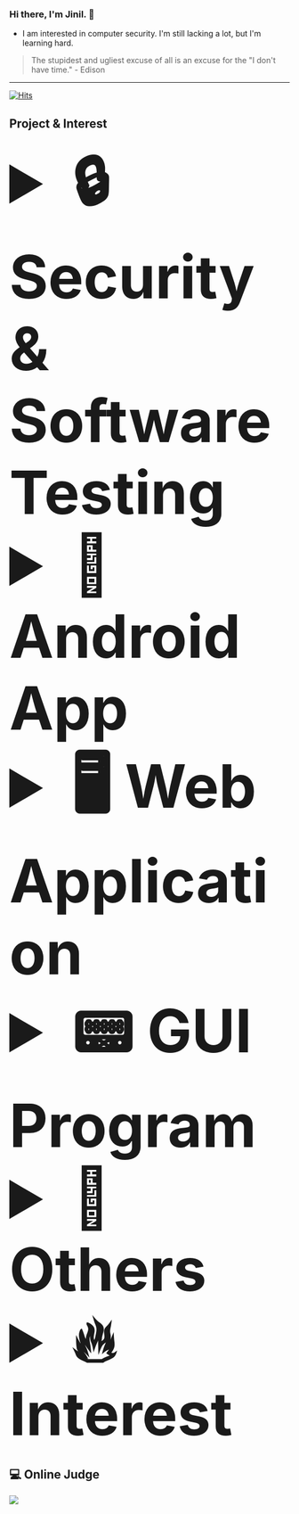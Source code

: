 ### Hi there, I'm Jinil. 👋       
     
* I am interested in computer security. I'm still lacking a lot, but I'm learning hard.   

> The stupidest and ugliest excuse of all is an excuse for the "I don't have time." - Edison
-----------------    

[![Hits](https://hits.seeyoufarm.com/api/count/incr/badge.svg?url=https%3A%2F%2Fgithub.com%2Fjiniljeil%2Fhit-counter&count_bg=%23141415&title_bg=%23555555&icon=&icon_color=%23E7E0E0&title=hits&edge_flat=false)](https://hits.seeyoufarm.com)

## Project & Interest
<details>
     <summary style="font-size: 80pt; font-weight: bold">🔒 Security & Software Testing </summary> <br>
     <ul>
          <li><a href="https://github.com/jiniljeil/Fuzzing">(C/C++) Fuzzing Framework(2021-2)</a></li>
     </ul>
</details>

<details>
     <summary style="font-size: 80pt; font-weight: bold">📱 Android App </summary> <br>
     <ul> 
          <li><a href="https://github.com/jiniljeil/hgu_shop">HGU SHOP Application (2019-2)</a></li>
          <li><a href="https://github.com/jiniljeil/PlaceofMeeting">Place of Meeting Application (2021-1)</a></li>     
     </ul> 
</details>
     
<details>
     <summary style="font-size: 80pt; font-weight: bold"> 🖥️ Web Application </summary> <br>
     <ul>
          <li><a href="https://github.com/jiniljeil/Class_Assessment">Lecture Assessment Website (2020-2)</a></li>
          <li><a href="https://github.com/jiniljeil/LAN-STUDY">LAN STUDY (Secure Coding Contest) (2021-1)</a></li>
     </ul>
</details> 
  
<details>
     <summary style="font-size: 80pt; font-weight: bold"> 📟 GUI Program </summary> <br>
     <ul>
          <li><a href="https://github.com/jiniljeil/JavaProject/tree/master/UpgradeCalculator">Calculator (2020-1)</a></li>
          <li><a href="https://github.com/jiniljeil/JavaProject/tree/master/ImageEditor">Image Editor (2020-1)</a></li>
          <li><a href="https://github.com/jiniljeil/JavaProject/tree/master/GraphicEditor">Paint Board (2020-1)</a></li>
          <li><a href="https://github.com/jiniljeil/JavaProject/tree/master/Connect6">Connect6 (2020-1)</a></li>
          <li><a href="https://github.com/jiniljeil/MobileCar-Control-System">MobileCar Control System (2021-2)</a></li>
     </ul>
</details>
     
<details>
     <summary style="font-size: 80pt; font-weight: bold"> 📃 Others </summary> <br>
     <ul>
          <li><a href="https://github.com/jiniljeil/CppExample">C++ Education Video Contest (2020-2)</a></li>
     </ul>
</details>
     
<details> 
     <summary style="font-size: 80pt; font-weight: bold"> 🔥 Interest </summary> <br>
     <ul>
          <li>Language
               <ul>
                    <li>C/C++/Assembly</li>
                    <li>Java</li>
                    <li>Python</li>
                    <li>Web (Javascript, PHP, JSP)</li>
                    <li>Mobile Application (Dart)</li>
               </ul>
          </li>
          <li>Security
               <ul>
                    <li>Web</li>
                    <li>Crypto</li>
                    <li>System</li>
                    <li>Network</li>
               </ul>
          </li>
     </ul>
</details>

## 💻 Online Judge    
<a href="https://solved.ac/profile/hello_world1"><img src="https://github-readme-solvedac-hyp3rflow.vercel.app/api/?handle=hello_world1"></a><br>
<!--
- [Baekjoon](https://www.acmicpc.net/user/hello_world1)  
[![백준 티어](http://mazassumnida.wtf/api/v2/generate_badge?boj=hello_world1)](https://www.acmicpc.net/user/hello_world1)   

**jiniljeil/jiniljeil** is a ✨ _special_ ✨ repository because its `README.md` (this file) appears on your GitHub profile.
 
Here are some ideas to get you started:

- 🔭 I’m currently working on ...
- 🌱 I’m currently learning ...
- 👯 I’m looking to collaborate on ...
- 🤔 I’m looking for help with ...
- 💬 Ask me about ...
- 📫 How to reach me: ...
- 😄 Pronouns: ...
- ⚡ Fun fact: ...
-->
